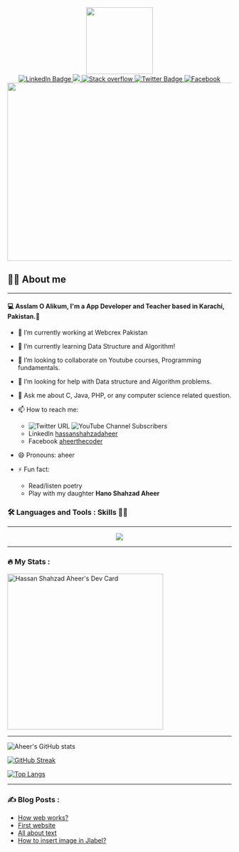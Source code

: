 <div id="header" align="center">
  <img src="https://i.giphy.com/media/juua9i2c2fA0AIp2iq/giphy.webp" width="150" height="150"/>
</div>

<div id="badges" align="center">
  <a href="https://www.linkedin.com/in/hassanshahzadaheer/">
    <img src="https://img.shields.io/badge/LinkedIn-0077B5?style=for-the-badge&logo=linkedin&logoColor=white" alt="LinkedIn Badge"/>
  </a>
  <a href="https://img.shields.io/youtube/channel/subscribers/UC0tuJu6F3wB9vy4z7t2vqQA?logo=YouTube&style=for-the-badge">
    <img src="https://img.shields.io/youtube/channel/subscribers/UC0tuJu6F3wB9vy4z7t2vqQA?logo=YouTube&style=for-the-badge"/>
  </a>
  <a href="https://stackoverflow.com/users/2770543/hassan-shahzad-aaheer">
    <img src="https://img.shields.io/badge/Stack_Overflow-FE7A16?style=for-the-badge&logo=stack-overflow&logoColor=white" alt="Stack overflow"/>
  </a>
  
  <a href="https://img.shields.io/twitter/url?logo=twitter&style=for-the-badge&url=https%3A%2F%2Ftwitter.com%2Fhshahzadaheer">
    <img src="https://img.shields.io/twitter/url?logo=twitter&style=for-the-badge&url=https%3A%2F%2Ftwitter.com%2Fhshahzadaheer" alt="Twitter Badge"/>
  </a>
  
   <a href="https://www.facebook.com/aheerthecoder">
    <img src="https://img.shields.io/badge/Facebook-1877F2?style=for-the-badge&logo=facebook&logoColor=white" alt="Facebook"/>
  </a>
  
</div>
  
  <div align="center">
  <img src="https://cdn.dribbble.com/users/1118376/screenshots/3604186/developer-dribbble.gif" width="690" height="400"/>
</div>
  
## :man_technologist: About me
---
#### :computer: Asslam O Alikum, I'm a App Developer and Teacher based in Karachi, Pakistan.👋
 

- 🔭 I’m currently working at Webcrex Pakistan
- 🌱 I’m currently learning Data Structure and Algorithm!
- 👯 I’m looking to collaborate on Youtube courses, Programming fundamentals.
- 🤔 I’m looking for help with Data structure and Algorithm problems.
- 💬 Ask me about C, Java, PHP, or any computer science related question.
- 📫 How to reach me: <br>
   * ![Twitter URL](https://img.shields.io/twitter/url?logo=twitter&style=for-the-badge&url=https%3A%2F%2Ftwitter.com%2Fhshahzadaheer) ![YouTube Channel Subscribers](https://img.shields.io/youtube/channel/subscribers/UC0tuJu6F3wB9vy4z7t2vqQA?logo=YouTube&style=for-the-badge)
   * LinkedIn [hassanshahzadaheer](https://www.linkedin.com/in/hassanshahzadaheer/)
   * Facebook [aheerthecoder](https://www.facebook.com/aheerthecoder)

- 😄 Pronouns: aheer
- ⚡ Fun fact: 
   * Read/listen poetry
   * Play with my daughter **Hano Shahzad Aheer**

### :hammer_and_wrench: Languages and Tools : Skills 👨‍💻
---
<p align="center">
  <a href="https://skillicons.dev">
    <img src="https://skillicons.dev/icons?i=java,git,dart,php,c,vim,html,css,bash,linux,mysql,wordpress,vscode," />
  </a>
</p>

---

### :fire: My Stats :
<div id="dailydev" align="left">
  <a href="https://app.daily.dev/aheer">
    <img src="https://api.daily.dev/devcards/05d9390a067742d884c61c17ddc27b2a.png?r=kao" width="350"  alt="Hassan Shahzad Aheer's Dev Card"/>
  </a>
</div>

---

<div id="dailydev" align="left"> 
 
  
![Aheer's GitHub stats](https://github-readme-stats.vercel.app/api?username=hassanshahzadaheer&show_icons=true)
  
[![GitHub Streak](http://github-readme-streak-stats.herokuapp.com?user=hassanshahzadaheer&theme=flag-india)](https://git.io/streak-stats)
  
[![Top Langs](https://github-readme-stats.vercel.app/api/top-langs/?username=hassanshahzadaheer&layout=compact)](https://github.com/hassanshahzadaheer/github-readme-stats)
  
  
</div>


---

### :writing_hand: Blog Posts :

* [How web works?](https://aheer.devdojo.com/how-the-web-works)
* [First website](https://aheer.devdojo.com/the-first-step-to-writing-a-website)
* [All about text](https://aheer.devdojo.com/all-about-text-formatting-in-html)
* [How to insert image in Jlabel?](https://programmeraheer.wordpress.com/2013/09/27/how-to-insert-image-in-jlabel/)
